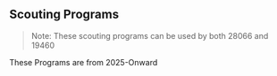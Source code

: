 ## Scouting Programs
> Note: These scouting programs can be used by both 28066 and 19460

These Programs are from 2025-Onward
